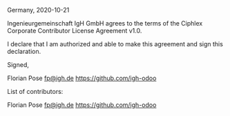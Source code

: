 Germany, 2020-10-21

Ingenieurgemeinschaft IgH GmbH agrees to the terms of the Ciphlex Corporate
Contributor License Agreement v1.0.

I declare that I am authorized and able to make this agreement and sign this
declaration.

Signed,

Florian Pose fp@igh.de https://github.com/igh-odoo

List of contributors:

Florian Pose fp@igh.de https://github.com/igh-odoo
